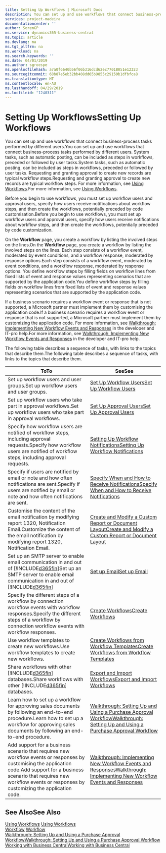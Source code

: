```yaml
---
title: Setting Up Workflows | Microsoft Docs
description: You can set up and use workflows that connect business-process tasks performed by different users. System tasks, such as automatic posting, can be included as steps in workflows, preceded or followed by user tasks. Requesting and granting approval to create new records are typical workflow steps.
services: project-madeira
documentationcenter: ''
author: SorenGP
ms.service: dynamics365-business-central
ms.topic: article
ms.devlang: na
ms.tgt_pltfrm: na
ms.workload: na
ms.search.keywords: ''
ms.date: 04/01/2019
ms.author: sgroespe
ms.openlocfilehash: a7a0f6640b56f06b316dcd62ec77018051e12323
ms.sourcegitcommit: 60b87e5eb32bb408dd65b9855c29159b1dfbfca8
ms.translationtype: HT
ms.contentlocale: en-AU
ms.lasthandoff: 04/29/2019
ms.locfileid: "1240311"
---
```

# <a name="setting-up-workflows"></a><span data-ttu-id="6fa38-105">Setting Up Workflows</span><span class="sxs-lookup"><span data-stu-id="6fa38-105">Setting Up Workflows</span></span>
<span data-ttu-id="6fa38-106">You can set up and use workflows that connect business-process tasks performed by different users.</span><span class="sxs-lookup"><span data-stu-id="6fa38-106">You can set up and use workflows that connect business-process tasks performed by different users.</span></span> <span data-ttu-id="6fa38-107">System tasks, such as automatic posting, can be included as steps in workflows, preceded or followed by user tasks.</span><span class="sxs-lookup"><span data-stu-id="6fa38-107">System tasks, such as automatic posting, can be included as steps in workflows, preceded or followed by user tasks.</span></span> <span data-ttu-id="6fa38-108">Requesting and granting approval to create new records are typical workflow steps.</span><span class="sxs-lookup"><span data-stu-id="6fa38-108">Requesting and granting approval to create new records are typical workflow steps.</span></span> <span data-ttu-id="6fa38-109">For more information, see [Using Workflows](across-use-workflows.md).</span><span class="sxs-lookup"><span data-stu-id="6fa38-109">For more information, see [Using Workflows](across-use-workflows.md).</span></span>  

 <span data-ttu-id="6fa38-110">Before you begin to use workflows, you must set up workflow users and approval users, specify how users receive notifications about workflow steps, and then create the workflows, potentially preceded by code customisation.</span><span class="sxs-lookup"><span data-stu-id="6fa38-110">Before you begin to use workflows, you must set up workflow users and approval users, specify how users receive notifications about workflow steps, and then create the workflows, potentially preceded by code customization.</span></span>  

 <span data-ttu-id="6fa38-111">On the **Workflow** page, you create a workflow by listing the involved steps on the lines.</span><span class="sxs-lookup"><span data-stu-id="6fa38-111">On the **Workflow** page, you create a workflow by listing the involved steps on the lines.</span></span> <span data-ttu-id="6fa38-112">Each step consists of a workflow event, moderated by event conditions, and a workflow response, moderated by response options.</span><span class="sxs-lookup"><span data-stu-id="6fa38-112">Each step consists of a workflow event, moderated by event conditions, and a workflow response, moderated by response options.</span></span> <span data-ttu-id="6fa38-113">You define workflow steps by filling fields on workflow lines from fixed lists of event and response values representing scenarios that are supported by the application code.</span><span class="sxs-lookup"><span data-stu-id="6fa38-113">You define workflow steps by filling fields on workflow lines from fixed lists of event and response values representing scenarios that are supported by the application code.</span></span>  

 <span data-ttu-id="6fa38-114">If a business scenario requires a workflow event or response that is not supported, a Microsoft partner must implement them by customising the application code.</span><span class="sxs-lookup"><span data-stu-id="6fa38-114">If a business scenario requires a workflow event or response that is not supported, a Microsoft partner must implement them by customizing the application code.</span></span> <span data-ttu-id="6fa38-115">For more information, see [Walkthrough: Implementing New Workflow Events and Responses](/dynamics-nav/Walkthrough--Implementing-New-Workflow-Events-and-Responses) in the developer and IT-pro help.</span><span class="sxs-lookup"><span data-stu-id="6fa38-115">For more information, see [Walkthrough: Implementing New Workflow Events and Responses](/dynamics-nav/Walkthrough--Implementing-New-Workflow-Events-and-Responses) in the developer and IT-pro help.</span></span>

 <span data-ttu-id="6fa38-116">The following table describes a sequence of tasks, with links to the topics that describe them.</span><span class="sxs-lookup"><span data-stu-id="6fa38-116">The following table describes a sequence of tasks, with links to the topics that describe them.</span></span>  

|<span data-ttu-id="6fa38-117">**To**</span><span class="sxs-lookup"><span data-stu-id="6fa38-117">**To**</span></span>|<span data-ttu-id="6fa38-118">**See**</span><span class="sxs-lookup"><span data-stu-id="6fa38-118">**See**</span></span>|  
|------------|-------------|  
|<span data-ttu-id="6fa38-119">Set up workflow users and user groups.</span><span class="sxs-lookup"><span data-stu-id="6fa38-119">Set up workflow users and user groups.</span></span>|[<span data-ttu-id="6fa38-120">Set Up Workflow Users</span><span class="sxs-lookup"><span data-stu-id="6fa38-120">Set Up Workflow Users</span></span>](across-how-to-set-up-workflow-users.md)|  
|<span data-ttu-id="6fa38-121">Set up workflow users who take part in approval workflows.</span><span class="sxs-lookup"><span data-stu-id="6fa38-121">Set up workflow users who take part in approval workflows.</span></span>|[<span data-ttu-id="6fa38-122">Set Up Approval Users</span><span class="sxs-lookup"><span data-stu-id="6fa38-122">Set Up Approval Users</span></span>](across-how-to-set-up-approval-users.md)|  
|<span data-ttu-id="6fa38-123">Specify how workflow users are notified of workflow steps, including approval requests.</span><span class="sxs-lookup"><span data-stu-id="6fa38-123">Specify how workflow users are notified of workflow steps, including approval requests.</span></span>|[<span data-ttu-id="6fa38-124">Setting Up Workflow Notifications</span><span class="sxs-lookup"><span data-stu-id="6fa38-124">Setting Up Workflow Notifications</span></span>](across-setting-up-workflow-notifications.md)|  
|<span data-ttu-id="6fa38-125">Specify if users are notified by email or note and how often notifications are sent.</span><span class="sxs-lookup"><span data-stu-id="6fa38-125">Specify if users are notified by email or note and how often notifications are sent.</span></span>|[<span data-ttu-id="6fa38-126">Specify When and How to Receive Notifications</span><span class="sxs-lookup"><span data-stu-id="6fa38-126">Specify When and How to Receive Notifications</span></span>](across-how-to-specify-when-and-how-to-receive-notifications.md)|  
|<span data-ttu-id="6fa38-127">Customise the content of the email notification by modifying report 1320, Notification Email.</span><span class="sxs-lookup"><span data-stu-id="6fa38-127">Customize the content of the email notification by modifying report 1320, Notification Email.</span></span>|[<span data-ttu-id="6fa38-128">Create and Modify a Custom Report or Document Layout</span><span class="sxs-lookup"><span data-stu-id="6fa38-128">Create and Modify a Custom Report or Document Layout</span></span>](ui-how-create-custom-report-layout.md)|  
|<span data-ttu-id="6fa38-129">Set up an SMTP server to enable email communication in and out of [!INCLUDE[d365fin](includes/d365fin_md.md)]</span><span class="sxs-lookup"><span data-stu-id="6fa38-129">Set up an SMTP server to enable email communication in and out of [!INCLUDE[d365fin](includes/d365fin_md.md)]</span></span>|[<span data-ttu-id="6fa38-130">Set up Email</span><span class="sxs-lookup"><span data-stu-id="6fa38-130">Set up Email</span></span>](admin-how-setup-email.md)|
|<span data-ttu-id="6fa38-131">Specify the different steps of a workflow by connection workflow events with workflow responses.</span><span class="sxs-lookup"><span data-stu-id="6fa38-131">Specify the different steps of a workflow by connection workflow events with workflow responses.</span></span>|[<span data-ttu-id="6fa38-132">Create Workflows</span><span class="sxs-lookup"><span data-stu-id="6fa38-132">Create Workflows</span></span>](across-how-to-create-workflows.md)|  
|<span data-ttu-id="6fa38-133">Use workflow templates to create new workflows.</span><span class="sxs-lookup"><span data-stu-id="6fa38-133">Use workflow templates to create new workflows.</span></span>|[<span data-ttu-id="6fa38-134">Create Workflows from Workflow Templates</span><span class="sxs-lookup"><span data-stu-id="6fa38-134">Create Workflows from Workflow Templates</span></span>](across-how-to-create-workflows-from-workflow-templates.md)|  
|<span data-ttu-id="6fa38-135">Share workflows with other [!INCLUDE[d365fin](includes/d365fin_md.md)] databases.</span><span class="sxs-lookup"><span data-stu-id="6fa38-135">Share workflows with other [!INCLUDE[d365fin](includes/d365fin_md.md)] databases.</span></span>|[<span data-ttu-id="6fa38-136">Export and Import Workflows</span><span class="sxs-lookup"><span data-stu-id="6fa38-136">Export and Import Workflows</span></span>](across-how-to-export-and-import-workflows.md)|  
|<span data-ttu-id="6fa38-137">Learn how to set up a workflow for approving sales documents by following an end-to-end procedure.</span><span class="sxs-lookup"><span data-stu-id="6fa38-137">Learn how to set up a workflow for approving sales documents by following an end-to-end procedure.</span></span>|[<span data-ttu-id="6fa38-138">Walkthrough: Setting Up and Using a Purchase Approval Workflow</span><span class="sxs-lookup"><span data-stu-id="6fa38-138">Walkthrough: Setting Up and Using a Purchase Approval Workflow</span></span>](walkthrough-setting-up-and-using-a-purchase-approval-workflow.md)|  
|<span data-ttu-id="6fa38-139">Add support for a business scenario that requires new workflow events or responses by customising the application code.</span><span class="sxs-lookup"><span data-stu-id="6fa38-139">Add support for a business scenario that requires new workflow events or responses by customizing the application code.</span></span>|[<span data-ttu-id="6fa38-140">Walkthrough: Implementing New Workflow Events and Responses</span><span class="sxs-lookup"><span data-stu-id="6fa38-140">Walkthrough: Implementing New Workflow Events and Responses</span></span>](/dynamics-nav/Walkthrough--Implementing-New-Workflow-Events-and-Responses)|  

## <a name="see-also"></a><span data-ttu-id="6fa38-141">See Also</span><span class="sxs-lookup"><span data-stu-id="6fa38-141">See Also</span></span>  
 <span data-ttu-id="6fa38-142">[Using Workflows](across-use-workflows.md) </span><span class="sxs-lookup"><span data-stu-id="6fa38-142">[Using Workflows](across-use-workflows.md) </span></span>  
 <span data-ttu-id="6fa38-143">[Workflow](across-workflow.md) </span><span class="sxs-lookup"><span data-stu-id="6fa38-143">[Workflow](across-workflow.md) </span></span>  
 [<span data-ttu-id="6fa38-144">Walkthrough: Setting Up and Using a Purchase Approval Workflow</span><span class="sxs-lookup"><span data-stu-id="6fa38-144">Walkthrough: Setting Up and Using a Purchase Approval Workflow</span></span>](walkthrough-setting-up-and-using-a-purchase-approval-workflow.md)  
 [<span data-ttu-id="6fa38-145">Working with Business Central</span><span class="sxs-lookup"><span data-stu-id="6fa38-145">Working with Business Central</span></span>](ui-work-product.md)
